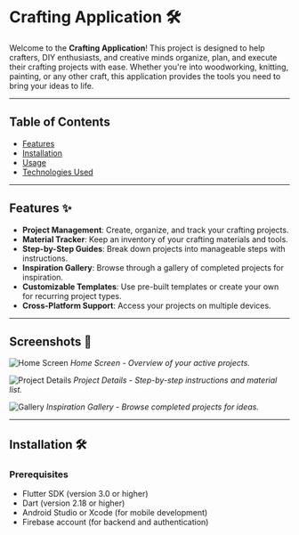 # Crafting Application 🛠️

Welcome to the **Crafting Application**! This project is designed to help crafters, DIY enthusiasts, and creative minds organize, plan, and execute their crafting projects with ease. Whether you're into woodworking, knitting, painting, or any other craft, this application provides the tools you need to bring your ideas to life.

---

## Table of Contents
- [Features](#features)
- [Installation](#installation)
- [Usage](#usage)
- [Technologies Used](#technologies-used)


---

## Features ✨

- **Project Management**: Create, organize, and track your crafting projects.
- **Material Tracker**: Keep an inventory of your crafting materials and tools.
- **Step-by-Step Guides**: Break down projects into manageable steps with instructions.
- **Inspiration Gallery**: Browse through a gallery of completed projects for inspiration.
- **Customizable Templates**: Use pre-built templates or create your own for recurring project types.
- **Cross-Platform Support**: Access your projects on multiple devices.

---

## Screenshots 📸

![Home Screen](screenshots/home.png)
*Home Screen - Overview of your active projects.*

![Project Details](screenshots/project-details.png)
*Project Details - Step-by-step instructions and material list.*

![Gallery](screenshots/gallery.png)
*Inspiration Gallery - Browse completed projects for ideas.*

---

## Installation 🛠️

### Prerequisites
- Flutter SDK (version 3.0 or higher)
- Dart (version 2.18 or higher)
- Android Studio or Xcode (for mobile development)
- Firebase account (for backend and authentication)
